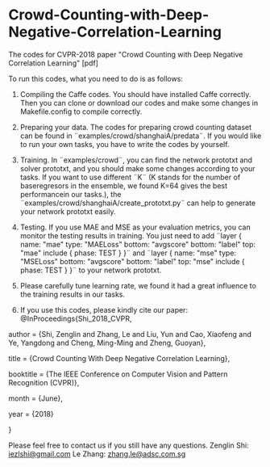 # Crowd-Counting-with-Deep-Negative-Correlation-Learning
The codes for CVPR-2018  paper "Crowd Counting with Deep Negative Correlation Learning" [pdf]

To run this codes, what you need to do is as follows:

1. Compiling the Caffe codes.
You should have installed Caffe correctly. Then you can clone or download our codes and make some changes in Makefile.config to compile correctly.

2. Preparing your data.
The codes for preparing crowd counting dataset can be found in ¨examples/crowd/shanghaiA/predata¨. If you would like to run your own tasks, you have to write the codes by yourself.

3. Training.
In ¨examples/crowd¨, you can find the network prototxt and solver prototxt, and you should make some changes according to your tasks. If you want to use different ¨K¨ (K stands for the number of baseregresors in the ensemble, we found K=64 gives the best performancein our tasks.), the ¨examples/crowd/shanghaiA/create_prototxt.py¨ can help to generate your network prototxt easily.

4. Testing.
If you use MAE and MSE as your evaluation metrics, you can monitor the testing results in training. You just need to add 
¨layer {
   name: "mae"
   type: "MAELoss"
   bottom: "avgscore"
   bottom: "label"
   top: "mae"
   include {
    phase: TEST
  }
}¨ and 
¨layer {
   name: "mse"
   type: "MSELoss"
   bottom: "avgscore"
   bottom: "label"
   top: "mse"
   include {
    phase: TEST
  }
}¨
to your network prototxt.

5. Please carefully tune learning rate, we found it had a great influence to the training results in our tasks.

6. If you use this codes, please kindly cite our paper:
@InProceedings{Shi_2018_CVPR,

author = {Shi, Zenglin and Zhang, Le and Liu, Yun and Cao, Xiaofeng and Ye, Yangdong and Cheng, Ming-Ming and Zheng, Guoyan},

title = {Crowd Counting With Deep Negative Correlation Learning},

booktitle = {The IEEE Conference on Computer Vision and Pattern Recognition (CVPR)},

month = {June},

year = {2018}

}

Please feel free to contact us if you still have any questions.
Zenglin Shi: iezlshi@gmail.com
Le Zhang: zhang.le@adsc.com.sg 


